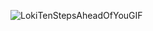 ![LokiTenStepsAheadOfYouGIF](https://user-images.githubusercontent.com/48261339/231010074-41fdb0e2-7b3c-47a1-9e03-c0a7f257b01c.gif)
